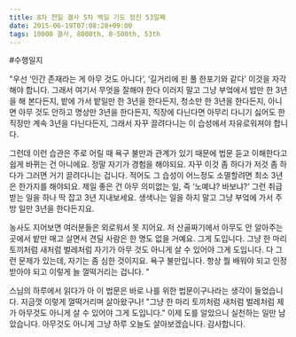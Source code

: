 ```yaml
---
title: 8차 천일 결사 5차 백일 기도 정진 53일째
date: 2015-06-19T07:08:28+09:00
tags: 10000 결사, 8000th, 8-500th, 53th
---
```


#수행일지

"우선 ‘인간 존재라는 게 아무 것도 아니다’, ‘길거리에 핀 풀 한포기와 같다’ 이것을 자각해야 합니다. 그래서 여기서 무엇을 잘해야 한다 이러지 말고 그냥 부엌에서 밥만 한 3년을 해 본다든지, 밭에 가서 밭일만 한 3년을 한다든지, 청소만 한 3년을 한다든지, 아니면 아무 것도 안하고 명상만 3년을 한다든지, 직장에 다닌다면 아무리 다니기 싫어도 한 직장만 계속 3년을 다닌다든지, 그래서 자꾸 끌려다니는 이 습성에서 자유로워져야 합니다. 

그런데 이런 습관은 주로 어릴 때 욕구 불만과 관계가 있기 때문에 법문 듣고 이해한다고 쉽게 바뀌는 건 아니에요. 정말 자기가 경험을 해야되요. 자꾸 이것 좀 하다가 저것 좀 하다가 그러면 거기 끌려다니는 겁니다. 적어도 그 습성이 어느정도 소멸할려면 최소 3년은 한가지를 해야되요. 제일 좋은 건 아무 의미없는 일, 즉 ‘노예냐? 바보냐?’ 그런 취급받는 일을 하나 딱 잡고 3년 지내보세요. 생색나는 일을 하지 말고 그냥 부엌에 가서 주방 일만 3년을 한다든지요. 

농사도 지어보면 여러분들은 외로워서 못 지어요. 저 산골짜기에서 아무도 안 알아주는 곳에서 밭만 매고 살면서 견딜 사람은 한 명도 없을 거예요. 그게 도입니다. 그냥 한 마리 토끼처럼 새처럼 벌레처럼 자기가 아무 것도 아니게 살 수 있어야 그게 도입니다. 다 그런 문제가 있는데, 자기는 좀 심한 것이지요. 욕구 불만입니다. 항상 뭘 배워야 되고 인정받아야 되고 이렇게 늘 껄떡거리는 겁니다. "

스님의 하루에서 읽다가 아 이 법문은 바로 나를 위한 법문이구나라는 생각이 들었습니다. 지금껏 이렇게 껄떡거리며 살아왔구나! "그냥 한 마리 토끼처럼 새처럼 벌레처럼 제가 아무것도 아니게 살 수 있어야 그게 도입니다." 이제 도를 알았으니 실천하는 일만 남았습니다. 아무것도 아니게 그냥 하루 오늘도 살아보겠습니다. 감사합니다.

